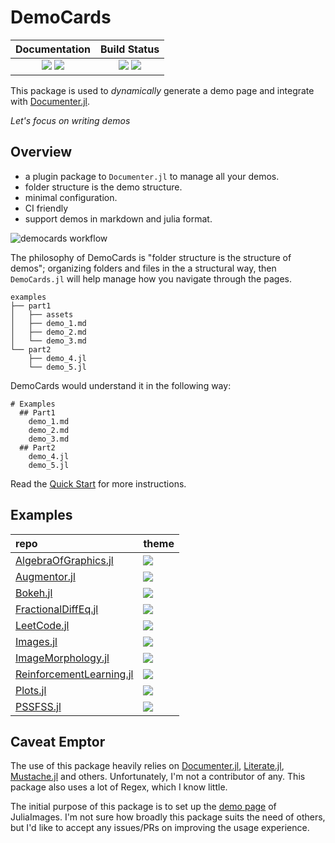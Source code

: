 # DemoCards

| **Documentation**                                                               | **Build Status**                                              |
|:-------------------------------------------------------------------------------:|:-------------------------------------------------------------:|
| [![][docs-stable-img]][docs-stable-url] [![][docs-dev-img]][docs-dev-url]       | [![][action-img]][action-url] [![][codecov-img]][codecov-url] |

This package is used to *dynamically* generate a demo page and integrate with [Documenter.jl](https://github.com/JuliaDocs/Documenter.jl).

_Let's focus on writing demos_

## Overview

* a plugin package to `Documenter.jl` to manage all your demos.
* folder structure is the demo structure.
* minimal configuration.
* CI friendly
* support demos in markdown and julia format.

![democards workflow](docs/quickstart/assets/democards_workflow.png)

The philosophy of DemoCards is "folder structure is the structure of demos"; organizing folders and files in
the a structural way, then `DemoCards.jl` will help manage how you navigate through the pages.

```text
examples
├── part1
│   ├── assets
│   ├── demo_1.md
│   ├── demo_2.md
│   └── demo_3.md
└── part2
    ├── demo_4.jl
    └── demo_5.jl
```

DemoCards would understand it in the following way:

```text
# Examples
  ## Part1
    demo_1.md
    demo_2.md
    demo_3.md
  ## Part2
    demo_4.jl
    demo_5.jl
```

Read the [Quick Start](https://democards.juliadocs.org/stable/quickstart/) for more instructions.

## Examples

| repo | theme |
| :---- | :---- |
| [AlgebraOfGraphics.jl](http://juliaplots.org/AlgebraOfGraphics.jl/dev/gallery/) | [![][theme-bulmagrid-img]][theme-bulmagrid] |
| [Augmentor.jl](https://evizero.github.io/Augmentor.jl/dev/operations/) | [![][theme-grid-img]][theme-grid] |
| [Bokeh.jl](https://cjdoris.github.io/Bokeh.jl/dev/gallery/) | [![][theme-bokehlist-img]][theme-bokehlist] |
| [FractionalDiffEq.jl](https://scifracx.org/FractionalDiffEq.jl/dev/ChaosGallery/) | [![][theme-bulmagrid-img]][theme-bulmagrid] |
| [LeetCode.jl](https://cn.julialang.org/LeetCode.jl/dev/) | [![][theme-none-img]][theme-none] |
| [Images.jl](https://juliaimages.org/latest/examples/) | [![][theme-grid-img]][theme-grid] |
| [ImageMorphology.jl](https://juliaimages.org/ImageMorphology.jl/stable/operators/) | [![][theme-list-img]][theme-list] |
| [ReinforcementLearning.jl](https://juliareinforcementlearning.org/docs/experiments/) | [![][theme-grid-img]][theme-grid] |
| [Plots.jl](https://docs.juliaplots.org/dev/user_gallery/) | [![][theme-bulmagrid-img]][theme-bulmagrid] |
| [PSSFSS.jl](https://simonp0420.github.io/PSSFSS.jl/stable/PSS_&_FSS_Element_Gallery/) | [![][theme-bulmagrid-img]][theme-bulmagrid] |

## Caveat Emptor

The use of this package heavily relies on [Documenter.jl](https://github.com/JuliaDocs/Documenter.jl),
[Literate.jl](https://github.com/fredrikekre/Literate.jl), [Mustache.jl](https://github.com/jverzani/Mustache.jl)
and others. Unfortunately, I'm not a contributor of any. This package also uses a lot of Regex, which I know little.

The initial purpose of this package is to set up the [demo page](https://juliaimages.org/latest/examples) of JuliaImages.
I'm not sure how broadly this package suits the need of others, but I'd like to accept any issues/PRs on improving the usage experience.


[docs-dev-img]: https://img.shields.io/badge/docs-dev-blue.svg
[docs-dev-url]: https://democards.juliadocs.org/dev

[docs-stable-img]: https://img.shields.io/badge/docs-stable-blue.svg
[docs-stable-url]: https://democards.juliadocs.org/stable

[action-img]: https://github.com/JuliaDocs/DemoCards.jl/workflows/Unit%20test/badge.svg
[action-url]: https://github.com/JuliaDocs/DemoCards.jl/actions

[codecov-img]: https://codecov.io/gh/JuliaDocs/DemoCards.jl/branch/master/graph/badge.svg
[codecov-url]: https://codecov.io/gh/JuliaDocs/DemoCards.jl

[pkgeval-img]: https://juliaci.github.io/NanosoldierReports/pkgeval_badges/D/DemoCards.svg
[pkgeval-url]: https://juliaci.github.io/NanosoldierReports/pkgeval_badges/report.html


[theme-bulmagrid-img]: https://img.shields.io/badge/theme-bulmagrid-blue.svg
[theme-grid-img]: https://img.shields.io/badge/theme-grid-blue.svg
[theme-list-img]: https://img.shields.io/badge/theme-list-blue.svg
[theme-bokehlist-img]: https://img.shields.io/badge/theme-bokehlist-blue.svg
[theme-none-img]: https://img.shields.io/badge/theme-none-blue.svg

[theme-bulmagrid]: https://democards.juliadocs.org/stable/bulmagrid/
[theme-grid]: https://democards.juliadocs.org/stable/grid/
[theme-list]: https://democards.juliadocs.org/stable/list/
[theme-bokehlist]: https://democards.juliadocs.org/stable/bokehlist/
[theme-none]: https://democards.juliadocs.org/stable/themeless/markdown/item1/
